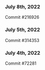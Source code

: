 ### July 8th, 2022

Commit #216926

### July 5th, 2022

Commit #314353


### July 4th, 2022

Commit #72281
